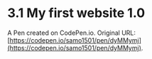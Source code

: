 # 3.1 My first website 1.0

A Pen created on CodePen.io. Original URL: [https://codepen.io/samo1501/pen/dyMMymj](https://codepen.io/samo1501/pen/dyMMymj).


